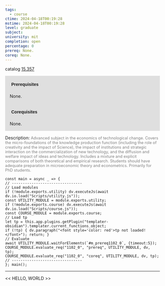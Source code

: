 ```yaml
---
tags:
  - course
ctime: 2024-04-18T00:19:28
mstime: 2024-04-18T00:19:28
level: graduate
subject: 
university: mit
completion: open
percentage: 0
prereq: None.
coreq: None.
---
```


catalog [15.357](http://student.mit.edu/catalog/m15b.html#15.357)

<span style="display: block; padding: 15px; background-color: rgb(100, 100, 100, 0.2);"><font id="m_prereq1102_0" style="display: block; font-family: Arial, sans-serif; font-weight: bold; padding: 5px">Prerequisites</font><br><span id="prereq1102_0">None.</span></span>
<span style="display: block; padding: 15px; background-color: rgb(100, 100, 100, 0.2);"><font id="m_coreq1102_0" style="display: block; font-family: Arial, sans-serif; font-weight: bold; padding: 5px">Corequisites</font><br><span id="coreq1102_0">None.</span></span>

<font style="">Description:</font>
<font style="color: grey; font-size: 0.8rem;">Advanced subject in the economics of technological change. Covers the micro-foundations of the knowledge production function (including the role of creativity and the impact of Science), the impact of institutions and strategic interaction on the commercialization of new technology, and the diffusion and welfare impact of ideas and technology. Includes a mixture and explicit comparisons of both theoretical and empirical research. Students should have adequate preparation in microeconomic theory and econometrics. Primarily for PhD students.</font>

```dataviewjs
const main = async _ => {
// --------------------------------
// Load modules
if (!module.exports.utility) dv.executeJs(await dv.io.load("Scripts/utility.js"));
const UTILITY_MODULE = module.exports.utility;
if (!module.exports.course) dv.executeJs(await dv.io.load("Scripts/course.js"));
const COURSE_MODULE = module.exports.course;
// Load tp
let tp = this.app.plugins.getPlugin("templater-obsidian").templater.current_functions_object;
if (!tp) { dv.paragraph("<font style='color: red'>tp not loaded!</font>"); return; }
// Evaluate
await UTILITY_MODULE.waitForElements(`#m_prereq1102_0`, {timeout:5});
COURSE_MODULE.evaluate_req("1102_0", "prereq", UTILITY_MODULE, dv, tp);
COURSE_MODULE.evaluate_req("1102_0", "coreq", UTILITY_MODULE, dv, tp);
// --------------------------------
}; main();
```

---

<< HELLO, WORLD >>
